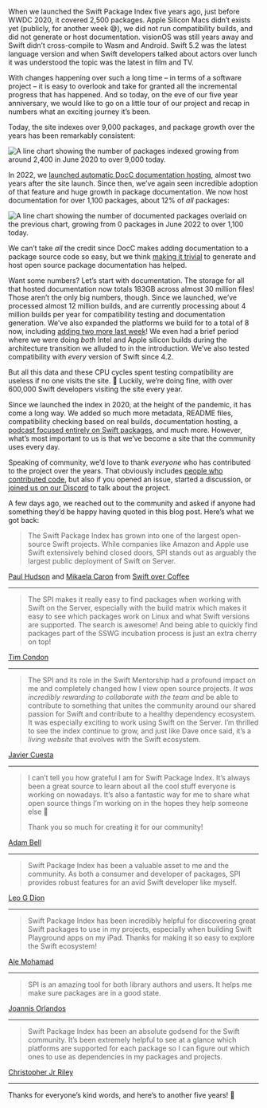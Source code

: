 When we launched the Swift Package Index five years ago, just before WWDC 2020, it covered 2,500 packages. Apple Silicon Macs didn’t exists yet (publicly, for another week 😅), we did not run compatibility builds, and did not generate or host documentation. visionOS was still years away and Swift didn’t cross-compile to Wasm and Android. Swift 5.2 was the latest language version and when Swift developers talked about actors over lunch it was understood the topic was the latest in film and TV.

With changes happening over such a long time – in terms of a software project – it is easy to overlook and take for granted all the incremental progress that has happened. And so today, on the eve of our five year anniversary, we would like to go on a little tour of our project and recap in numbers what an exciting journey it’s been.

Today, the site indexes over 9,000 packages, and package growth over the years has been remarkably consistent:

<picture class="shadow">
  <source srcset="/images/blog/number-of-packages~dark.png" media="(prefers-color-scheme: dark)">
  <img src="/images/blog/number-of-packages~light.png" alt="A line chart showing the number of packages indexed growing from around 2,400 in June 2020 to over 9,000 today.">
</picture>

In 2022, we [launched automatic DocC documentation hosting](https://swiftpackageindex.com/blog/auto-generating-auto-hosting-and-auto-updating-docc-documentation), almost two years after the site launch. Since then, we’ve again seen incredible adoption of that feature and huge growth in package documentation. We now host documentation for over 1,100 packages, about 12% of _all_ packages:

<picture class="shadow">
  <source srcset="/images/blog/number-of-packages-with-documented-packages~dark.png" media="(prefers-color-scheme: dark)">
  <img src="/images/blog/number-of-packages-with-documented-packages~light.png" alt="A line chart showing the number of documented packages overlaid on the previous chart, growing from 0 packages in June 2022 to over 1,100 today.">
</picture>

We can’t take _all_ the credit since DocC makes adding documentation to a package source code so easy, but we think [making it trivial](https://swiftpackageindex.com/SwiftPackageIndex/SPIManifest/documentation/spimanifest/commonusecases) to generate and host open source package documentation has helped.

Want some numbers? Let’s start with documentation. The storage for all that hosted documentation now totals 183GB across almost 30 million files! Those aren’t the only big numbers, though. Since we launched, we’ve processed almost 12 million builds, and are currently processing about 4 million builds per year for compatibility testing and documentation generation. We’ve also expanded the platforms we build for to a total of 8 now, including [adding two more last week](https://swiftpackageindex.com/blog/adding-wasm-and-android-compatibility-testing)! We even had a brief period where we were doing _both_ Intel and Apple silicon builds during the architecture transition we alluded to in the introduction. We’ve also tested compatibility with _every_ version of Swift since 4.2.

But all this data and these CPU cycles spent testing compatibility are useless if no one visits the site. 😬 Luckily, we’re doing fine, with over 600,000 Swift developers visiting the site every year.

Since we launched the index in 2020, at the height of the pandemic, it has come a long way. We added so much more metadata, README files, compatibility checking based on real builds, documentation hosting, a [podcast focused entirely on Swift packages](https://swiftpackageindexing.transistor.fm/), and much more. However, what’s most important to us is that we’ve become a site that the community uses every day.

Speaking of community, we’d love to thank _everyone_ who has contributed to the project over the years. That obviously includes [people who contributed code](https://github.com/SwiftPackageIndex/SwiftPackageIndex-Server/graphs/contributors), but also if you opened an issue, started a discussion, or [joined us on our Discord](https://discord.gg/vQRb6KkYRw) to talk about the project.

A few days ago, we reached out to the community and asked if anyone had something they’d be happy having quoted in this blog post. Here’s what we got back:

> The Swift Package Index has grown into one of the largest open-source Swift projects. While companies like Amazon and Apple use Swift extensively behind closed doors, SPI stands out as arguably the largest public deployment of Swift on Server.

[Paul Hudson](https://www.hackingwithswift.com/) and [Mikaela Caron](https://mikaelacaron.com/) from [Swift over Coffee](https://podcasts.apple.com/us/podcast/swift-over-coffee/id1435076502)

<hr class="short" />

> The SPI makes it really easy to find packages when working with Swift on the Server, especially with the build matrix which makes it easy to see which packages work on Linux and what Swift versions are supported. The search is awesome! And being able to quickly find packages part of the SSWG incubation process is just an extra cherry on top!

[Tim Condon](https://www.timc.dev/)

<hr class="short" />

> The SPI and its role in the Swift Mentorship had a profound impact on me and completely changed how I view open source projects. _It was incredibly rewarding to collaborate with the team and_ be able to contribute to something that unites the community around our shared passion for Swift and contribute to a healthy dependency ecosystem. It was especially exciting to work using Swift on the Server. I’m thrilled to see the index continue to grow, and just like Dave once said, it’s a _living website_ that evolves with the Swift ecosystem.

[Javier Cuesta](https://github.com/jcubit)

<hr class="short" />

> I can’t tell you how grateful I am for Swift Package Index. It’s always been a great source to learn about all the cool stuff everyone is working on nowadays. It’s also a fantastic way for me to share what open source things I’m working on in the hopes they help someone else 🙂
>
> Thank you so much for creating it for our community!

[Adam Bell](https://www.adambell.ca/)

<hr class="short" />

> Swift Package Index has been a valuable asset to me and the community. As both a consumer and developer of packages, SPI provides robust features for an avid Swift developer like myself.

[Leo G Dion](http://brightdigit.com)

<hr class="short" />

> Swift Package Index has been incredibly helpful for discovering great Swift packages to use in my projects, especially when building Swift Playground apps on my iPad. Thanks for making it so easy to explore the Swift ecosystem!

[Ale Mohamad](https://alemohamad.com/)

<hr class="short" />

> SPI is an amazing tool for both library authors and users. It helps me make sure packages are in a good state.

[Joannis Orlandos](https://github.com/joannis)

<hr class="short" />

> Swift Package Index has been an absolute godsend for the Swift community. It’s been extremely helpful to see at a glance which platforms are supported for each package so I can figure out which ones to use as dependencies in my packages and projects.

[Christopher Jr Riley](https://bsky.app/profile/cjrriley.com)

<hr class="short" />

Thanks for everyone’s kind words, and here’s to another five years! 🚀
